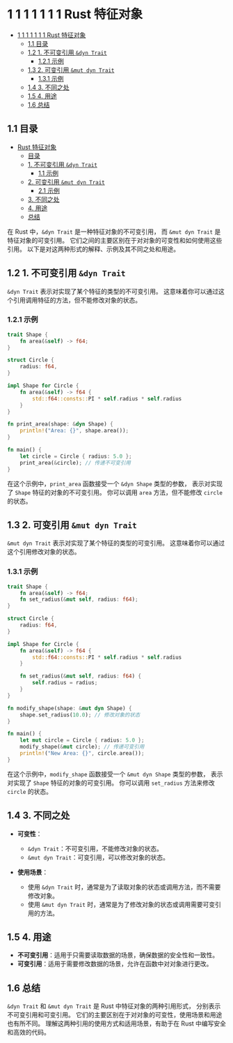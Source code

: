 # 1 1 1 1 1 1 1 Rust 特征对象

<!-- TOC START -->
- [1 1 1 1 1 1 1 Rust 特征对象](#1-1-1-1-1-1-1-rust-特征对象)
  - [1.1 目录](#目录)
  - [1.2 1. 不可变引用 `&dyn Trait`](#1-不可变引用-&dyn-trait)
    - [1.2.1 示例](#示例)
  - [1.3 2. 可变引用 `&mut dyn Trait`](#2-可变引用-&mut-dyn-trait)
    - [1.3.1 示例](#示例)
  - [1.4 3. 不同之处](#3-不同之处)
  - [1.5 4. 用途](#4-用途)
  - [1.6 总结](#总结)
<!-- TOC END -->














## 1.1 目录

- [Rust 特征对象](#rust-特征对象)
  - [目录](#目录)
  - [1. 不可变引用 `&dyn Trait`](#1-不可变引用-dyn-trait)
    - [1.1 示例](#11-示例)
  - [2. 可变引用 `&mut dyn Trait`](#2-可变引用-mut-dyn-trait)
    - [2.1 示例](#21-示例)
  - [3. 不同之处](#3-不同之处)
  - [4. 用途](#4-用途)
  - [总结](#总结)

在 Rust 中，`&dyn Trait` 是一种特征对象的不可变引用，
而 `&mut dyn Trait` 是特征对象的可变引用。
它们之间的主要区别在于对对象的可变性和如何使用这些引用。
以下是对这两种形式的解释、示例及其不同之处和用途。

## 1.2 1. 不可变引用 `&dyn Trait`

`&dyn Trait` 表示对实现了某个特征的类型的不可变引用。
这意味着你可以通过这个引用调用特征的方法，但不能修改对象的状态。

### 1.2.1 示例

```rust
trait Shape {
    fn area(&self) -> f64;
}

struct Circle {
    radius: f64,
}

impl Shape for Circle {
    fn area(&self) -> f64 {
        std::f64::consts::PI * self.radius * self.radius
    }
}

fn print_area(shape: &dyn Shape) {
    println!("Area: {}", shape.area());
}

fn main() {
    let circle = Circle { radius: 5.0 };
    print_area(&circle); // 传递不可变引用
}
```

在这个示例中，`print_area` 函数接受一个 `&dyn Shape` 类型的参数，
表示对实现了 `Shape` 特征的对象的不可变引用。
你可以调用 `area` 方法，但不能修改 `circle` 的状态。

## 1.3 2. 可变引用 `&mut dyn Trait`

`&mut dyn Trait` 表示对实现了某个特征的类型的可变引用。
这意味着你可以通过这个引用修改对象的状态。

### 1.3.1 示例

```rust
trait Shape {
    fn area(&self) -> f64;
    fn set_radius(&mut self, radius: f64);
}

struct Circle {
    radius: f64,
}

impl Shape for Circle {
    fn area(&self) -> f64 {
        std::f64::consts::PI * self.radius * self.radius
    }

    fn set_radius(&mut self, radius: f64) {
        self.radius = radius;
    }
}

fn modify_shape(shape: &mut dyn Shape) {
    shape.set_radius(10.0); // 修改对象的状态
}

fn main() {
    let mut circle = Circle { radius: 5.0 };
    modify_shape(&mut circle); // 传递可变引用
    println!("New Area: {}", circle.area());
}
```

在这个示例中，`modify_shape` 函数接受一个 `&mut dyn Shape` 类型的参数，
表示对实现了 `Shape` 特征的对象的可变引用。
你可以调用 `set_radius` 方法来修改 `circle` 的状态。

## 1.4 3. 不同之处

- **可变性**：
  - `&dyn Trait`：不可变引用，不能修改对象的状态。
  - `&mut dyn Trait`：可变引用，可以修改对象的状态。

- **使用场景**：
  - 使用 `&dyn Trait` 时，通常是为了读取对象的状态或调用方法，而不需要修改对象。
  - 使用 `&mut dyn Trait` 时，通常是为了修改对象的状态或调用需要可变引用的方法。

## 1.5 4. 用途

- **不可变引用**：适用于只需要读取数据的场景，确保数据的安全性和一致性。
- **可变引用**：适用于需要修改数据的场景，允许在函数中对对象进行更改。

## 1.6 总结

`&dyn Trait` 和 `&mut dyn Trait` 是 Rust 中特征对象的两种引用形式，
分别表示不可变引用和可变引用。
它们的主要区别在于对对象的可变性，使用场景和用途也有所不同。
理解这两种引用的使用方式和适用场景，有助于在 Rust 中编写安全和高效的代码。
